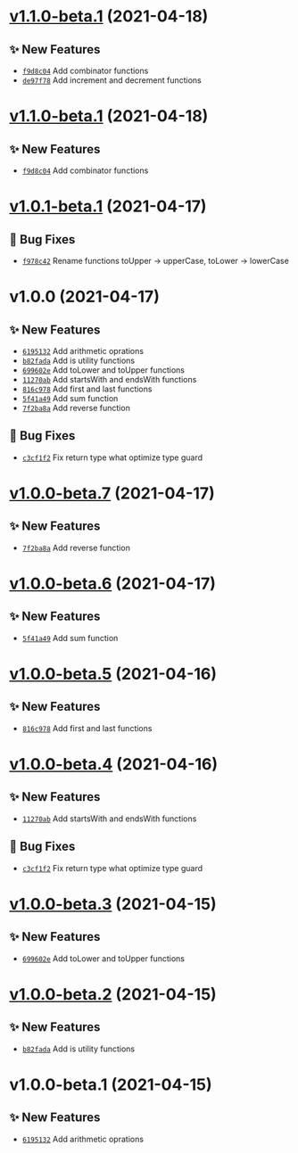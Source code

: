 # [v1.1.0-beta.1](https://github.com/TomokiMiyauci/fonction/compare/v1.0.1-beta.1...v1.1.0-beta.1) (2021-04-18)

## ✨ New Features
- [`f9d8c04`](https://github.com/TomokiMiyauci/fonction/commit/f9d8c04)   Add combinator functions 
- [`de97f78`](https://github.com/TomokiMiyauci/fonction/commit/de97f78)   Add increment and decrement functions

# [v1.1.0-beta.1](https://github.com/TomokiMiyauci/fonction/compare/v1.0.1-beta.1...v1.1.0-beta.1) (2021-04-18)

## ✨ New Features
- [`f9d8c04`](https://github.com/TomokiMiyauci/fonction/commit/f9d8c04)   Add combinator functions

# [v1.0.1-beta.1](https://github.com/TomokiMiyauci/fonction/compare/v1.0.0...v1.0.1-beta.1) (2021-04-17)

## 🐛 Bug Fixes
- [`f978c42`](https://github.com/TomokiMiyauci/fonction/commit/f978c42)   Rename functions toUpper -&gt; upperCase, toLower -&gt; lowerCase

# v1.0.0 (2021-04-17)

## ✨ New Features
- [`6195132`](https://github.com/TomokiMiyauci/fonction/commit/6195132)   Add arithmetic oprations 
- [`b82fada`](https://github.com/TomokiMiyauci/fonction/commit/b82fada)   Add is utility functions 
- [`699602e`](https://github.com/TomokiMiyauci/fonction/commit/699602e)   Add toLower and toUpper functions 
- [`11270ab`](https://github.com/TomokiMiyauci/fonction/commit/11270ab)   Add startsWith and endsWith functions 
- [`816c978`](https://github.com/TomokiMiyauci/fonction/commit/816c978)   Add first and last functions 
- [`5f41a49`](https://github.com/TomokiMiyauci/fonction/commit/5f41a49)   Add sum function 
- [`7f2ba8a`](https://github.com/TomokiMiyauci/fonction/commit/7f2ba8a)   Add reverse function 

## 🐛 Bug Fixes
- [`c3cf1f2`](https://github.com/TomokiMiyauci/fonction/commit/c3cf1f2)   Fix return type what optimize type guard

# [v1.0.0-beta.7](https://github.com/TomokiMiyauci/fonction/compare/v1.0.0-beta.6...v1.0.0-beta.7) (2021-04-17)

## ✨ New Features
- [`7f2ba8a`](https://github.com/TomokiMiyauci/fonction/commit/7f2ba8a)   Add reverse function

# [v1.0.0-beta.6](https://github.com/TomokiMiyauci/fonction/compare/v1.0.0-beta.5...v1.0.0-beta.6) (2021-04-17)

## ✨ New Features
- [`5f41a49`](https://github.com/TomokiMiyauci/fonction/commit/5f41a49)   Add sum function

# [v1.0.0-beta.5](https://github.com/TomokiMiyauci/fonction/compare/v1.0.0-beta.4...v1.0.0-beta.5) (2021-04-16)

## ✨ New Features
- [`816c978`](https://github.com/TomokiMiyauci/fonction/commit/816c978)   Add first and last functions

# [v1.0.0-beta.4](https://github.com/TomokiMiyauci/fonction/compare/v1.0.0-beta.3...v1.0.0-beta.4) (2021-04-16)

## ✨ New Features
- [`11270ab`](https://github.com/TomokiMiyauci/fonction/commit/11270ab)   Add startsWith and endsWith functions 

## 🐛 Bug Fixes
- [`c3cf1f2`](https://github.com/TomokiMiyauci/fonction/commit/c3cf1f2)   Fix return type what optimize type guard

# [v1.0.0-beta.3](https://github.com/TomokiMiyauci/fonction/compare/v1.0.0-beta.2...v1.0.0-beta.3) (2021-04-15)

## ✨ New Features
- [`699602e`](https://github.com/TomokiMiyauci/fonction/commit/699602e)   Add toLower and toUpper functions

# [v1.0.0-beta.2](https://github.com/TomokiMiyauci/fonction/compare/v1.0.0-beta.1...v1.0.0-beta.2) (2021-04-15)

## ✨ New Features
- [`b82fada`](https://github.com/TomokiMiyauci/fonction/commit/b82fada)   Add is utility functions

# v1.0.0-beta.1 (2021-04-15)

## ✨ New Features
- [`6195132`](https://github.com/TomokiMiyauci/fonction/commit/6195132)   Add arithmetic oprations
